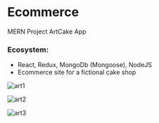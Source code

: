 # Ecommerce

MERN Project ArtCake App



### Ecosystem:
- React, Redux, MongoDb (Mongoose), NodeJS
- Ecommerce site for a fictional cake shop

![art1](https://user-images.githubusercontent.com/49058964/117329819-b5e95b80-ae9d-11eb-9b61-c00e520457b6.jpg)

![art2](https://user-images.githubusercontent.com/49058964/117329812-b41f9800-ae9d-11eb-9dd2-b77b1c817d57.jpg)

![art3](https://user-images.githubusercontent.com/49058964/117329818-b550c500-ae9d-11eb-9476-3a77dce48ca9.jpg)





